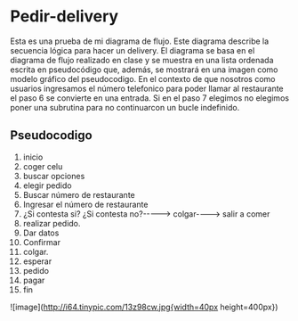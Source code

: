 # Pedir-delivery
Esta es una prueba de mi diagrama de flujo. Este diagrama describe la secuencia lógica para hacer un delivery. El diagrama se basa en el diagrama de flujo realizado en clase y se muestra en una lista ordenada escrita en pseudocódigo que, además, se mostrará en una imagen como modelo gráfico del pseudocodigo. En el contexto de que nosotros como usuarios ingresamos el número telefonico para poder llamar al restaurante el paso 6 se convierte en una entrada. Si en el paso 7 elegimos no elegimos poner una subrutina para no continuarcon un bucle indefinido.

## Pseudocodigo
1. inicio
2. coger celu
3. buscar opciones
4. elegir pedido
5. Buscar número de restaurante
6. Ingresar el número de restaurante
7. ¿Si contesta si? ¿Si contesta no?-----> colgar----> salir a comer
8. realizar pedido.
9. Dar datos
10. Confirmar
11. colgar.
12. esperar 
13. pedido
14. pagar
15. fin



![image](http://i64.tinypic.com/13z98cw.jpg{width=40px height=400px})
